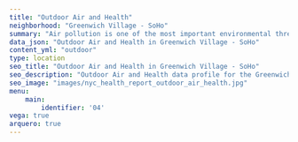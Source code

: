 ```yaml
---
title: "Outdoor Air and Health"
neighborhood: "Greenwich Village - SoHo"
summary: "Air pollution is one of the most important environmental threats to urban populations and while all people are exposed, pollutant emissions, levels of exposure, and population vulnerability vary across neighborhoods. Exposures to common air pollutants have been linked to respiratory and cardiovascular diseases, cancers, and premature deaths."
data_json: "Outdoor Air and Health in Greenwich Village - SoHo"
content_yml: "outdoor"
type: location
seo_title: "Outdoor Air and Health in Greenwich Village - SoHo"
seo_description: "Outdoor Air and Health data profile for the Greenwich Village - SoHo neighborhood of NYC."
seo_image: "images/nyc_health_report_outdoor_air_health.jpg"
menu:
    main:
        identifier: '04'
vega: true
arquero: true
---
```

